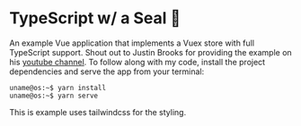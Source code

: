 # TypeScript w/ a Seal 🦭

An example Vue application that implements a Vuex store with full TypeScript support. Shout out to Justin Brooks for providing the example on his [youtube channel](ttps://www.youtube.com/watch?v=EeaYWLNXAwQ). To follow along with my code, install the project dependencies and serve the app from your terminal:

```console
uname@os:~$ yarn install
uname@os:~$ yarn serve
```

This is example uses tailwindcss for the styling.

